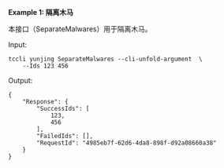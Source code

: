 **Example 1: 隔离木马**

本接口（SeparateMalwares）用于隔离木马。

Input: 

```
tccli yunjing SeparateMalwares --cli-unfold-argument  \
    --Ids 123 456
```

Output: 
```
{
    "Response": {
        "SuccessIds": [
            123,
            456
        ],
        "FailedIds": [],
        "RequestId": "4985eb7f-62d6-4da8-898f-d92a08660a38"
    }
}
```

